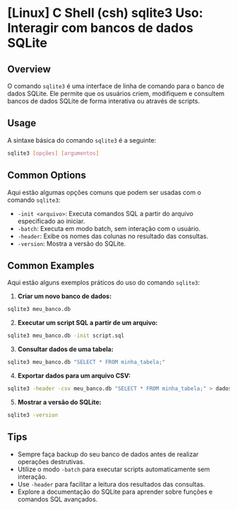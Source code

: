 # [Linux] C Shell (csh) sqlite3 Uso: Interagir com bancos de dados SQLite

## Overview
O comando `sqlite3` é uma interface de linha de comando para o banco de dados SQLite. Ele permite que os usuários criem, modifiquem e consultem bancos de dados SQLite de forma interativa ou através de scripts.

## Usage
A sintaxe básica do comando `sqlite3` é a seguinte:

```bash
sqlite3 [opções] [argumentos]
```

## Common Options
Aqui estão algumas opções comuns que podem ser usadas com o comando `sqlite3`:

- `-init <arquivo>`: Executa comandos SQL a partir do arquivo especificado ao iniciar.
- `-batch`: Executa em modo batch, sem interação com o usuário.
- `-header`: Exibe os nomes das colunas no resultado das consultas.
- `-version`: Mostra a versão do SQLite.

## Common Examples
Aqui estão alguns exemplos práticos do uso do comando `sqlite3`:

1. **Criar um novo banco de dados:**

```bash
sqlite3 meu_banco.db
```

2. **Executar um script SQL a partir de um arquivo:**

```bash
sqlite3 meu_banco.db -init script.sql
```

3. **Consultar dados de uma tabela:**

```bash
sqlite3 meu_banco.db "SELECT * FROM minha_tabela;"
```

4. **Exportar dados para um arquivo CSV:**

```bash
sqlite3 -header -csv meu_banco.db "SELECT * FROM minha_tabela;" > dados.csv
```

5. **Mostrar a versão do SQLite:**

```bash
sqlite3 -version
```

## Tips
- Sempre faça backup do seu banco de dados antes de realizar operações destrutivas.
- Utilize o modo `-batch` para executar scripts automaticamente sem interação.
- Use `-header` para facilitar a leitura dos resultados das consultas.
- Explore a documentação do SQLite para aprender sobre funções e comandos SQL avançados.